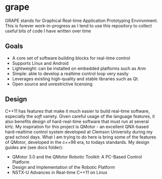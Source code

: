 grape
=====

GRAPE stands for Graphical Real-time Application Prototyping Environment. This is forever work-in-progress as I tend to
use this repository to collect useful bits of code I have written over time  

Goals
-----
- A core set of software building blocks for real-time control 
- Supports Linux and Android
- Lightweight: can be installed on embedded platforms such as Arm
- Simple: able to develop a realtime control loop very easily
- Leverages existing high-quality and stable libraries such as Qt.
- Open source and unrestrictive licensing

Design
------
C++11 has features that make it much easier to build real-time software, especially the _soft_ variety. Given careful
usage of the language features, it also benefits design of hard-real-time software that must run at several kHz. My
inspiration for this project is QMotor - an excellent QNX-based hard-realtime control system developed at Clemson 
University during my grad school days. What I am trying to do here is bring some of the features of QMotor, developed 
in the c++98 era, to todays standards. My design guides are (see docs folder):
- QMotor 3.0 and the QMotor Robotic Toolkit: A PC-Based Control Platform
- Design and Implementation of the Robotic Platform
- NSTX-U Advances in Real-time C++11 on Linux
